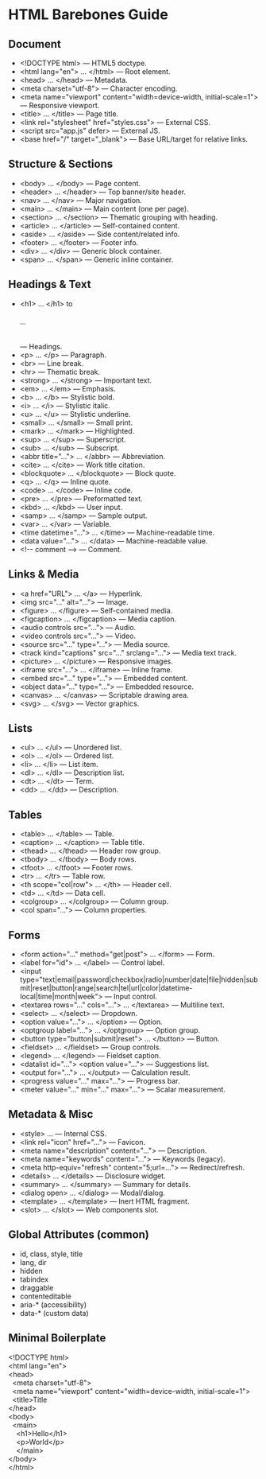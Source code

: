 # HTML Barebones Guide

## Document
- \<!DOCTYPE html> — HTML5 doctype.
- \<html lang="en"> … \</html> — Root element.
- \<head> … \</head> — Metadata.
- \<meta charset="utf-8"> — Character encoding.
- \<meta name="viewport" content="width=device-width, initial-scale=1"> — Responsive viewport.
- \<title> … \</title> — Page title.
- \<link rel="stylesheet" href="styles.css"> — External CSS.
- \<script src="app.js" defer></script> — External JS.
- \<base href="/" target="_blank"> — Base URL/target for relative links.

## Structure & Sections
- \<body> … \</body> — Page content.
- \<header> … \</header> — Top banner/site header.
- \<nav> … \</nav> — Major navigation.
- \<main> … \</main> — Main content (one per page).
- \<section> … \</section> — Thematic grouping with heading.
- \<article> … \</article> — Self-contained content.
- \<aside> … \</aside> — Side content/related info.
- \<footer> … \</footer> — Footer info.
- \<div> … \</div> — Generic block container.
- \<span> … \</span> — Generic inline container.

## Headings & Text
- \<h1> … \</h1> to <h6> … </h6> — Headings.
- \<p> … \</p> — Paragraph.
- \<br> — Line break.
- \<hr> — Thematic break.
- \<strong> … \</strong> — Important text.
- \<em> … \</em> — Emphasis.
- \<b> … \</b> — Stylistic bold.
- \<i> … \</i> — Stylistic italic.
- \<u> … \</u> — Stylistic underline.
- \<small> … \</small> — Small print.
- \<mark> … \</mark> — Highlighted.
- \<sup> … \</sup> — Superscript.
- \<sub> … \</sub> — Subscript.
- \<abbr title="…"> … \</abbr> — Abbreviation.
- \<cite> … \</cite> — Work title citation.
- \<blockquote> … \</blockquote> — Block quote.
- \<q> … \</q> — Inline quote.
- \<code> … \</code> — Inline code.
- \<pre> … \</pre> — Preformatted text.
- \<kbd> … \</kbd> — User input.
- \<samp> … \</samp> — Sample output.
- \<var> … \</var> — Variable.
- \<time datetime="…"> … \</time> — Machine-readable time.
- \<data value="…"> … \</data> — Machine-readable value.
- \<!-- comment --> — Comment.

## Links & Media
- \<a href="URL"> … \</a> — Hyperlink.
- \<img src="…" alt="…"> — Image.
- \<figure> … \</figure> — Self-contained media.
- \<figcaption> … \</figcaption> — Media caption.
- \<audio controls src="…"> — Audio.
- \<video controls src="…"> — Video.
- \<source src="…" type="…"> — Media source.
- \<track kind="captions" src="…" srclang="…"> — Media text track.
- \<picture> … \</picture> — Responsive images.
- \<iframe src="…"> … \</iframe> — Inline frame.
- \<embed src="…" type="…"> — Embedded content.
- \<object data="…" type="…"> — Embedded resource.
- \<canvas> … \</canvas> — Scriptable drawing area.
- \<svg> … \</svg> — Vector graphics.

## Lists
- \<ul> … \</ul> — Unordered list.
- \<ol> … \</ol> — Ordered list.
- \<li> … \</li> — List item.
- \<dl> … \</dl> — Description list.
- \<dt> … \</dt> — Term.
- \<dd> … \</dd> — Description.

## Tables
- \<table> … \</table> — Table.
- \<caption> … \</caption> — Table title.
- \<thead> … \</thead> — Header row group.
- \<tbody> … \</tbody> — Body rows.
- \<tfoot> … \</tfoot> — Footer rows.
- \<tr> … \</tr> — Table row.
- \<th scope="col|row"> … \</th> — Header cell.
- \<td> … \</td> — Data cell.
- \<colgroup> … \</colgroup> — Column group.
- \<col span="…"> — Column properties.

## Forms
- \<form action="…" method="get|post"> … \</form> — Form.
- \<label for="id"> … \</label> — Control label.
- \<input type="text|email|password|checkbox|radio|number|date|file|hidden|submit|reset|button|range|search|tel|url|color|datetime-local|time|month|week"> — Input control.
- \<textarea rows="…" cols="…"> … \</textarea> — Multiline text.
- \<select> … \</select> — Dropdown.
- \<option value="…"> … \</option> — Option.
- \<optgroup label="…"> … \</optgroup> — Option group.
- \<button type="button|submit|reset"> … \</button> — Button.
- \<fieldset> … \</fieldset> — Group controls.
- \<legend> … \</legend> — Fieldset caption.
- \<datalist id="…"> \<option value="…"> — Suggestions list.
- \<output for="…"> … \</output> — Calculation result.
- \<progress value="…" max="…"> — Progress bar.
- \<meter value="…" min="…" max="…"> — Scalar measurement.

## Metadata & Misc
- \<style> … </style> — Internal CSS.
- \<link rel="icon" href="…"> — Favicon.
- \<meta name="description" content="…"> — Description.
- \<meta name="keywords" content="…"> — Keywords (legacy).
- \<meta http-equiv="refresh" content="5;url=…"> — Redirect/refresh.
- \<details> … \</details> — Disclosure widget.
- \<summary> … \</summary> — Summary for details.
- \<dialog open> … \</dialog> — Modal/dialog.
- \<template> … \</template> — Inert HTML fragment.
- \<slot> … \</slot> — Web components slot.

## Global Attributes (common)
- id, class, style, title
- lang, dir
- hidden
- tabindex
- draggable
- contenteditable
- aria-* (accessibility)
- data-* (custom data)

## Minimal Boilerplate
\<!DOCTYPE html><br />
\<html lang="en"><br />
\<head><br />
&nbsp;&nbsp;\<meta charset="utf-8"><br />
&nbsp;&nbsp;\<meta name="viewport" content="width=device-width, initial-scale=1"><br />
&nbsp;&nbsp;\<title>Title</title><br />
\</head><br />
\<body><br />
&nbsp;&nbsp;\<main><br />
&nbsp;&nbsp;&nbsp;&nbsp;\<h1>Hello\</h1><br />
&nbsp;&nbsp;&nbsp;&nbsp;\<p>World\</p><br />
&nbsp;&nbsp;&nbsp;&nbsp;\</main><br />
\</body><br />
\</html>
